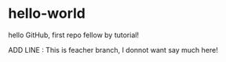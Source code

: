 # hello-world
hello GitHub, first repo fellow by tutorial!

ADD LINE : This is feacher branch, I donnot want say much here!
